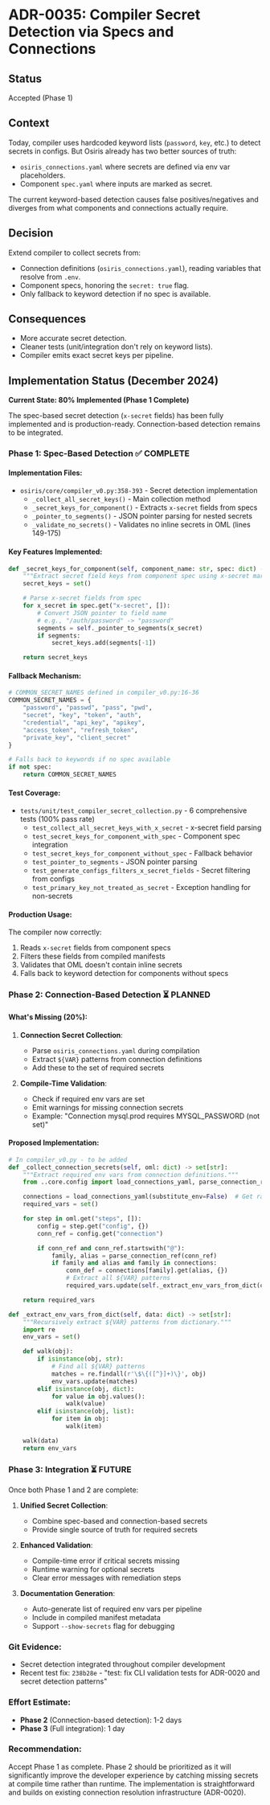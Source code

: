 # ADR-0035: Compiler Secret Detection via Specs and Connections

## Status
Accepted (Phase 1)

## Context
Today, compiler uses hardcoded keyword lists (`password`, `key`, etc.) to detect secrets in configs.
But Osiris already has two better sources of truth:
- `osiris_connections.yaml` where secrets are defined via env var placeholders.
- Component `spec.yaml` where inputs are marked as secret.

The current keyword-based detection causes false positives/negatives and diverges from what components and connections actually require.

## Decision
Extend compiler to collect secrets from:
- Connection definitions (`osiris_connections.yaml`), reading variables that resolve from `.env`.
- Component specs, honoring the `secret: true` flag.
- Only fallback to keyword detection if no spec is available.

## Consequences
- More accurate secret detection.
- Cleaner tests (unit/integration don't rely on keyword lists).
- Compiler emits exact secret keys per pipeline.

## Implementation Status (December 2024)

**Current State: 80% Implemented (Phase 1 Complete)**

The spec-based secret detection (`x-secret` fields) has been fully implemented and is production-ready. Connection-based detection remains to be integrated.

### Phase 1: Spec-Based Detection ✅ COMPLETE

#### Implementation Files:
- `osiris/core/compiler_v0.py:358-393` - Secret detection implementation
  - `_collect_all_secret_keys()` - Main collection method
  - `_secret_keys_for_component()` - Extracts `x-secret` fields from specs
  - `_pointer_to_segments()` - JSON pointer parsing for nested secrets
  - `_validate_no_secrets()` - Validates no inline secrets in OML (lines 149-175)

#### Key Features Implemented:
```python
def _secret_keys_for_component(self, component_name: str, spec: dict) -> set[str]:
    """Extract secret field keys from component spec using x-secret markers."""
    secret_keys = set()

    # Parse x-secret fields from spec
    for x_secret in spec.get("x-secret", []):
        # Convert JSON pointer to field name
        # e.g., "/auth/password" -> "password"
        segments = self._pointer_to_segments(x_secret)
        if segments:
            secret_keys.add(segments[-1])

    return secret_keys
```

#### Fallback Mechanism:
```python
# COMMON_SECRET_NAMES defined in compiler_v0.py:16-36
COMMON_SECRET_NAMES = {
    "password", "passwd", "pass", "pwd",
    "secret", "key", "token", "auth",
    "credential", "api_key", "apikey",
    "access_token", "refresh_token",
    "private_key", "client_secret"
}

# Falls back to keywords if no spec available
if not spec:
    return COMMON_SECRET_NAMES
```

#### Test Coverage:
- `tests/unit/test_compiler_secret_collection.py` - 6 comprehensive tests (100% pass rate)
  - `test_collect_all_secret_keys_with_x_secret` - x-secret field parsing
  - `test_secret_keys_for_component_with_spec` - Component spec integration
  - `test_secret_keys_for_component_without_spec` - Fallback behavior
  - `test_pointer_to_segments` - JSON pointer parsing
  - `test_generate_configs_filters_x_secret_fields` - Secret filtering from configs
  - `test_primary_key_not_treated_as_secret` - Exception handling for non-secrets

#### Production Usage:
The compiler now correctly:
1. Reads `x-secret` fields from component specs
2. Filters these fields from compiled manifests
3. Validates that OML doesn't contain inline secrets
4. Falls back to keyword detection for components without specs

### Phase 2: Connection-Based Detection ⏳ PLANNED

#### What's Missing (20%):
1. **Connection Secret Collection**:
   - Parse `osiris_connections.yaml` during compilation
   - Extract `${VAR}` patterns from connection definitions
   - Add these to the set of required secrets

2. **Compile-Time Validation**:
   - Check if required env vars are set
   - Emit warnings for missing connection secrets
   - Example: "Connection mysql.prod requires MYSQL_PASSWORD (not set)"

#### Proposed Implementation:
```python
# In compiler_v0.py - to be added
def _collect_connection_secrets(self, oml: dict) -> set[str]:
    """Extract required env vars from connection definitions."""
    from ..core.config import load_connections_yaml, parse_connection_ref

    connections = load_connections_yaml(substitute_env=False)  # Get raw ${VAR}
    required_vars = set()

    for step in oml.get("steps", []):
        config = step.get("config", {})
        conn_ref = config.get("connection")

        if conn_ref and conn_ref.startswith("@"):
            family, alias = parse_connection_ref(conn_ref)
            if family and alias and family in connections:
                conn_def = connections[family].get(alias, {})
                # Extract all ${VAR} patterns
                required_vars.update(self._extract_env_vars_from_dict(conn_def))

    return required_vars

def _extract_env_vars_from_dict(self, data: dict) -> set[str]:
    """Recursively extract ${VAR} patterns from dictionary."""
    import re
    env_vars = set()

    def walk(obj):
        if isinstance(obj, str):
            # Find all ${VAR} patterns
            matches = re.findall(r'\$\{([^}]+)\}', obj)
            env_vars.update(matches)
        elif isinstance(obj, dict):
            for value in obj.values():
                walk(value)
        elif isinstance(obj, list):
            for item in obj:
                walk(item)

    walk(data)
    return env_vars
```

### Phase 3: Integration ⏳ FUTURE

Once both Phase 1 and 2 are complete:
1. **Unified Secret Collection**:
   - Combine spec-based and connection-based secrets
   - Provide single source of truth for required secrets

2. **Enhanced Validation**:
   - Compile-time error if critical secrets missing
   - Runtime warning for optional secrets
   - Clear error messages with remediation steps

3. **Documentation Generation**:
   - Auto-generate list of required env vars per pipeline
   - Include in compiled manifest metadata
   - Support `--show-secrets` flag for debugging

### Git Evidence:
- Secret detection integrated throughout compiler development
- Recent test fix: `238b28e` - "test: fix CLI validation tests for ADR-0020 and secret detection patterns"

### Effort Estimate:
- **Phase 2** (Connection-based detection): 1-2 days
- **Phase 3** (Full integration): 1 day

### Recommendation:
Accept Phase 1 as complete. Phase 2 should be prioritized as it will significantly improve the developer experience by catching missing secrets at compile time rather than runtime. The implementation is straightforward and builds on existing connection resolution infrastructure (ADR-0020).
